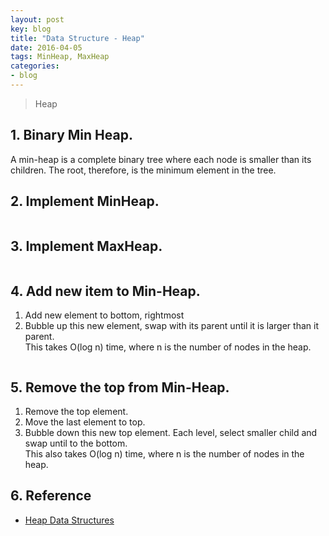```yaml
---
layout: post
key: blog
title: "Data Structure - Heap"
date: 2016-04-05
tags: MinHeap, MaxHeap
categories:
- blog
---
```


> Heap

## 1. Binary Min Heap.
A min-heap is a complete binary tree where each node is smaller than its children. The root, therefore, is the minimum element in the tree.

## 2. Implement MinHeap.
```java
```

## 3. Implement MaxHeap.
```java
```

## 4. Add new item to Min-Heap.
1) Add new element to bottom, rightmost  
2) Bubble up this new element, swap with its parent until it is larger than it parent.  
This takes O(log n) time, where n is the number of nodes in the heap.
```java
```

## 5. Remove the top from Min-Heap.
1) Remove the top element.  
2) Move the last element to top.  
3) Bubble down this new top element. Each level, select smaller child and swap until to the bottom.  
This also takes O(log n) time, where n is the number of nodes in the heap.

## 6. Reference
* [Heap Data Structures](https://www.tutorialspoint.com/data_structures_algorithms/heap_data_structure.htm)
